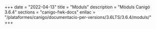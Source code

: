 +++
date        = "2022-04-13"
title       = "Mòduls"
description = "Mòduls Canigó 3.6.4"
sections    = "canigo-fwk-docs"
enllac		= "/plataformes/canigo/documentacio-per-versions/3.6LTS/3.6.4/moduls/"
+++